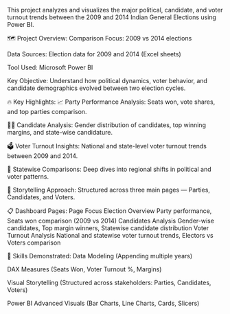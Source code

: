 This project analyzes and visualizes the major political, candidate, and voter turnout trends between the 2009 and 2014 Indian General Elections using Power BI.

🗺️ Project Overview:
Comparison Focus: 2009 vs 2014 elections

Data Sources: Election data for 2009 and 2014 (Excel sheets)

Tool Used: Microsoft Power BI

Key Objective: Understand how political dynamics, voter behavior, and candidate demographics evolved between two election cycles.

🔥 Key Highlights:
📈 Party Performance Analysis: Seats won, vote shares, and top parties comparison.

🧑‍💼 Candidate Analysis: Gender distribution of candidates, top winning margins, and state-wise candidature.

🗳️ Voter Turnout Insights: National and state-level voter turnout trends between 2009 and 2014.

📍 Statewise Comparisons: Deep dives into regional shifts in political and voter patterns.

🧠 Storytelling Approach: Structured across three main pages — Parties, Candidates, and Voters.

📋 Dashboard Pages:
Page	Focus
Election Overview	Party performance, Seats won comparison (2009 vs 2014)
Candidates Analysis	Gender-wise candidates, Top margin winners, Statewise candidate distribution
Voter Turnout Analysis	National and statewise voter turnout trends, Electors vs Voters comparison

🎯 Skills Demonstrated:
Data Modeling (Appending multiple years)

DAX Measures (Seats Won, Voter Turnout %, Margins)

Visual Storytelling (Structured across stakeholders: Parties, Candidates, Voters)

Power BI Advanced Visuals (Bar Charts, Line Charts, Cards, Slicers)
